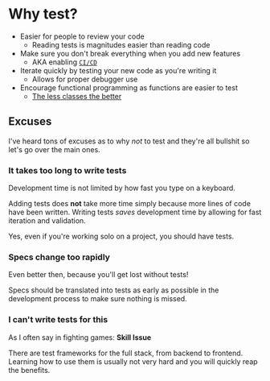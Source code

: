 # Why test?

- Easier for people to review your code
    - Reading tests is magnitudes easier than reading code
- Make sure you don't break everything when you add new features
    - AKA enabling [`CI/CD`](https://en.wikipedia.org/wiki/CI/CD)
- Iterate quickly by testing your new code as you're writing it
    - Allows for proper debugger use
- Encourage functional programming as functions are easier to test
    - [The less classes the better](https://www.youtube.com/watch?v=QyJZzq0v7Z4)

## Excuses

I've heard tons of excuses as to why *not* to test and they're all bullshit so let's go over the main ones.

### It takes too long to write tests

Development time is not limited by how fast you type on a keyboard.

Adding tests does **not** take more time simply because more lines of code have been written. Writing tests *saves* development time by allowing for fast iteration and validation.

Yes, even if you're working solo on a project, you should have tests.

### Specs change too rapidly

Even better then, because you'll get lost without tests!

Specs should be translated into tests as early as possible in the development process to make sure nothing is missed.

### I can't write tests for this

As I often say in fighting games: **Skill Issue**

There are test frameworks for the full stack, from backend to frontend. Learning how to use them is usually not very hard and you will quickly reap the benefits.
